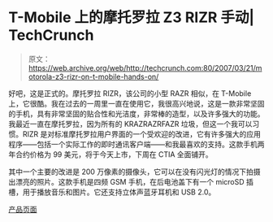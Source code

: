# T-Mobile 上的摩托罗拉 Z3 RIZR 手动| TechCrunch

> 原文：<https://web.archive.org/web/http://techcrunch.com:80/2007/03/21/motorola-z3-rizr-on-t-mobile-hands-on/>

好吧，这是正式的。摩托罗拉 RIZR，该公司的小型 RAZR 相似，在 T-Mobile 上，它很酷。我在过去的一周里一直在使用它，我很高兴地说，这是一款非常坚固的手机，具有非常坚固的贴合性和光洁度，非常棒的造型，以及许多强大的功能。我最近一直在摩托罗拉，因为所有的 KRAZRAZRFAZR 垃圾，但这一个我可以习惯。RIZR 是对标准摩托罗拉用户界面的一个受欢迎的改进，它有许多强大的应用程序——包括一个实际工作的即时通讯客户端——和我最喜欢的支持。这款手机两年合约价格为 99 美元，将于今天上市，下周在 CTIA 全面铺开。

其中一个主要的改进是 200 万像素的摄像头，它可以在没有闪光灯的情况下拍摄出漂亮的照片。这款手机是四频 GSM 手机，在后电池盖下有一个 microSD 插槽，用于播放音乐和图片。它还支持立体声蓝牙耳机和 USB 2.0。

[产品页面](https://web.archive.org/web/20160420231042/http://www.t-mobile.com/)